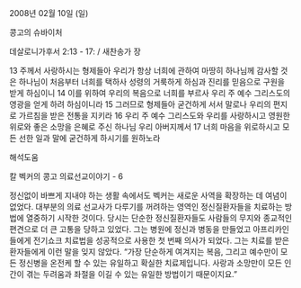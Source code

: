 2008년 02월 10일 (일)

콩고의 슈바이처



데살로니가후서 2:13 - 17: / 새찬송가  장


13 주께서 사랑하시는 형제들아 우리가 항상 너희에 관하여 마땅히 하나님께 감사할 것은 하나님이 처음부터 너희를 택하사 성령의 거룩하게 하심과 진리를 믿음으로 구원을 받게 하심이니 14 이를 위하여 우리의 복음으로 너희를 부르사 우리 주 예수 그리스도의 영광을 얻게 하려 하심이니라 15 그러므로 형제들아 굳건하게 서서 말로나 우리의 편지로 가르침을 받은 전통을 지키라 16 우리 주 예수 그리스도와 우리를 사랑하시고 영원한 위로와 좋은 소망을 은혜로 주신 하나님 우리 아버지께서 17 너희 마음을 위로하시고 모든 선한 일과 말에 굳건하게 하시기를 원하노라

해석도움





칼 벡커의 콩고 의료선교이야기 - 6

정신없이 바쁘게 지내야 하는 생활 속에서도 벡커는 새로운 사역을 확장하는 데 여념이 없었다. 
대부분의 의료 선교사가 다루기를 꺼려하는 영역인 정신질환자들을 치료하는 방법에 열중하기 시작한 것이다. 
당시는 단순한 정신질환자들도 사람들의 무지와 종교적인 편견으로 더 큰 고통을 당하고 있었다. 
그는 병원에 정신과 병동을 만들었고 아프리카인들에게 전기쇼크 치료법을 성공적으로 사용한 첫 번째 의사가 되었다. 
그는 치료를 받은 환자들에게 이런 말을 잊지 않았다. 
“가장 단순하게 여겨지는 복음, 그리고 예수만이 모든 정신병을 온전케 할 수 있는 유일하고 확실한 치료제입니다. 사랑과 소망만이 모든 인간이 겪는 두려움과 좌절을 이길 수 있는 유일한 방법이기 때문이지요.”
